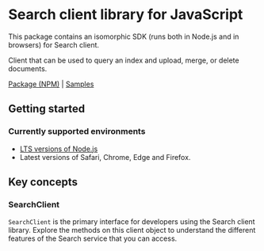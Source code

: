 # Search client library for JavaScript

This package contains an isomorphic SDK (runs both in Node.js and in browsers) for Search client.

Client that can be used to query an index and upload, merge, or delete documents.

[Package (NPM)](https://www.npmjs.com/package/@msinternal/search-documents) |
[Samples](https://github.com/Azure-Samples/azure-samples-js-management)

## Getting started

### Currently supported environments

- [LTS versions of Node.js](https://nodejs.org/about/releases/)
- Latest versions of Safari, Chrome, Edge and Firefox.






## Key concepts

### SearchClient

`SearchClient` is the primary interface for developers using the Search client library. Explore the methods on this client object to understand the different features of the Search service that you can access.

